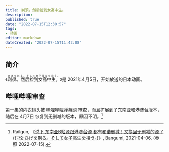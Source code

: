 ```yaml
---
title: 剃须。然后捡到女高中生。
description:
published: true
date: "2022-07-15T12:30:57"
tags:
- 动画
editor: markdown
dateCreated: "2022-07-15T11:42:08"
---
```


## 简介

《<ruby>剃须。然后捡到女高中生。<rp>(</rp><rt>ひげを剃る。そして女子高生を拾う。</rt><rp>)</rp></ruby>》是 2021年4月5日，开始放送的日本动画。

## 哔哩哔哩审查

第一集的内衣镜头被 [哔哩哔哩弹幕网][] 审查，而且扩展到了东南亚和港澳台版本，随后在 4月7日 恢复到无删减的版本，原因不明。[^19147]

[哔哩哔哩弹幕网]: /website/哔哩哔哩弹幕网.md

[^19147]: Railgun, 《[说下 东南亚B站源跟港澳台源 都有和谐删减！又换回无删减的源了 (讨论:ひげを剃る。そして女子高生を拾う。)](https://web.archive.org/web/20210501054818/https://bangumi.tv/subject/topic/19147)》, Bangumi, 2021-04-06. (参照 2022-07-15).
